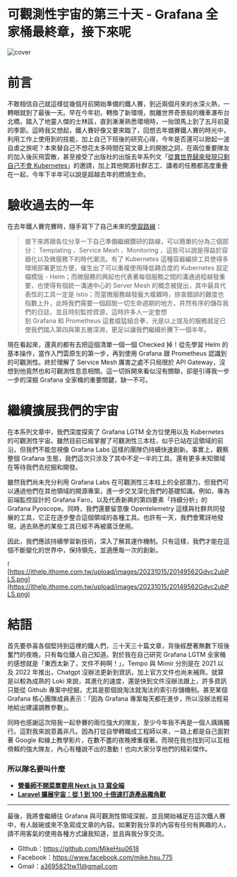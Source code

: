# 可觀測性宇宙的第三十天 - Grafana 全家桶最終章，接下來呢

![cover](https://source.unsplash.com/random/1600x900/?space)
# 前言

不敢相信自己就這樣從幾個月前開始準備的鐵人賽，到近兩個月來的水深火熱，一轉眼就到了最後一天。早在今年初，轉換了新環境，脫離世界奇景般的機車瀑布台北橋，踏入了地靈人傑的士林區，直到漸漸熟悉環境時，一抬頭馬上到了五月初夏的季節。這時我又想起，鐵人賽好像又要來臨了，回想去年備賽鐵人賽的時光中，利用工作上使用到的技能，加上自己下班後的研究心得，今年是否還可以掀起一波自虐之旅呢？本來替自己不想花太多時間在寫文章上的開脫之詞，在兩位重要隊友的加入後灰飛雲散，甚至接受了出版社的出版去年系列文「[從異世界歸來發現只剩自己不會 Kubernetes](https://ithelp.ithome.com.tw/users/20149562/ironman/5366)」的邀請，加上其他開源社群志工、講者的任務都高度重疊在一起，今年下半年可以說是超越去年的燃燒生命。

# 驗收過去的一年

在去年鐵人賽完賽時，隨手寫下了自己未來的[學習路線](https://ithelp.ithome.com.tw/articles/10300813)：

> 接下來將跟各位分享一下自己準備繼續鑽研的路線，可以簡單的分為三個部分： Templating 、Service Mesh 、Monitoring ，這些可以說是得益於容器化以及微服務下的時代潮流。有了 Kubernetes 這種容器編排工具使得多環境部署更加方便，催生出了可以重複使用降低耦合度的 Kubernetes 設定檔模版 - Helm；而微服務的興起也代表著每個服務之間的溝通過程越發重要，也使得有個統一溝通中心的 Server Mesh 的概念被提出，其中最具代表性的工具一定是 istio；而當微服務越發龐大複雜時，排查錯誤的難度也指數上升，此時我們需要一個超脫一切生命週期的地方，井然有序的儲存我們的日誌，並且時刻監控資源，這時許多人一定會想到 Grafana 和 Prometheus 這套威猛組合拳，光是以上提及的服務就足已使我們踏入第四與第五層深淵，更足以讓我們繼續折騰下一個半年。
>

現在看起來，還真的都有去把這個清單一個一個 Checked 掉！從先學習 Helm 的基本操作，當作入門雲原生的第一步，再到使用 Grafana 跟 Prometheus 認識到的可觀測性。終於理解了 Service Mesh 厲害之處不只局限於 API Gateway，沒想到他竟然也和可觀測性息息相關。這一切拆開來看似沒有關聯，卻是引導我一步一步的深掘 Grafana 全家桶的重要關鍵，缺一不可。

# 繼續擴展我們的宇宙

在本系列文章中，我們深度探索了 Grafana LGTM 全方位使用以及 Kubernetes 的可觀測性宇宙。雖然目前已經掌握了可觀測性三本柱，似乎已站在這領域的前沿，但我們不能忽視像 Grafana Labs 這樣的團隊仍持續快速創新。事實上，觀察整個 Grafana 生態，我們這次只涉及了其中不足一半的工具。還有更多未知領域在等待我們去挖掘和開發。

雖然我們尚未充分利用 Grafana Labs 在可觀測性三本柱上的全部潛力，但我們可以通過他們在其他領域的開源專案，進一步交叉深化我們的基礎知識。例如，專為前端監控設計的 Grafana Faro，以及代表新興的第四要素「持續分析」的 Grafana Pyoscope。同時，我們還要留意像 Opentelemetry 這樣與社群共同發展的工具，它正在逐步整合這個領域的各種工具。也許有一天，我們會驚訝地發現，過去熟悉的某些工具已經不再被廣泛使用。

因此，我們應該持續學習新技術，深入了解其運作機制。只有這樣，我們才能在這個不斷變化的世界中，保持領先，並適應每一次的創新。

![https://ithelp.ithome.com.tw/upload/images/20231015/20149562Gdvc2ubPLS.png](https://ithelp.ithome.com.tw/upload/images/20231015/20149562Gdvc2ubPLS.png)

# 結語

首先要恭喜各個堅持到這裡的鐵人們，三十天三十篇文章，背後經歷著無數下班後奮鬥的夜晚，只有每位鐵人自己知道。對於我在自己研究 Grafana LGTM 全家桶的感想就是「東西太新了，文件不夠啊！」，Tempo 與 Mimir 分別是在 2021 以及 2022 年推出，Chatgpt 沒辦法更新到資訊，加上官方文件也尚未補齊。就算是以較為成熟的 Loki 來說，其進化的速度，還是快到文件沒辦法跟上，許多資訊只能從 Github 專案中挖掘，尤其是那個說淘汰就淘汰的索引存儲機制。甚至某個 Grafana 核心團隊成員表示：「因為 Grafana 專案每天都在進步，所以沒辦法輕易地給出建議調教參數」。

同時也感謝這次陪我一起參賽的兩位強大的隊友，至少今年我不再是一個人踽踽獨行。這對我來說意義非凡，因為打從自學轉職成工程師以來，一路上都是自己面對著 Google 和線上教學影片，在數不盡的夜晚裡重複著。而現在我也找到可以互相倚賴的強大隊友，內心有種說不出的激動！也向大家分享他們的精彩傑作。

### 所以隊名要叫什麼

- **[營養師不開菜單要用 Next.js 13 寫全端](https://ithelp.ithome.com.tw/users/20152073/ironman/6676)**
- **[Laravel 擴展宇宙：從 1 到 100 十倍速打造產品獨角獸](https://ithelp.ithome.com.tw/users/20161837/ironman/6684)**

---

最後，我將會繼續往 Grafana 與可觀測性領域深掘，並且開始補足在這次鐵人賽中，有人敲碗或來不急寫成文章的內容。如果對我分享的內容有任何有興趣的人，請不用客氣的使用各種方式讓我知道，並且與我分享交流。

- GIthub：https://github.com/MikeHsu0618
- Facebook：https://www.facebook.com/mike.hsu.775
- Gmail：a3695821tw11@gmail.com
